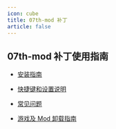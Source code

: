 ```yaml
---
icon: cube
title: 07th-mod 补丁
article: false
---
```

## 07th-mod 补丁使用指南

- [安装指南](main.md)

- [快捷键和设置说明](shortcuts.md)

- [常见问题](faq.md)

- [游戏及 Mod 卸载指南](uninstall.md)